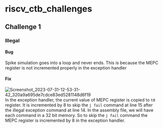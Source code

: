 # riscv_ctb_challenges
## Challenge 1
### Illegal
#### Bug
Spike simulation goes into a loop and never ends. This is because the MEPC register is not incremented properly in the exception handler
#### Fix
![Screenshot_2023-07-31-12-53-31-42_320a9a695de7cdce83ed5281148d6f19](https://github.com/vyomasystems-lab/riscv-ctb-challenge-SureshKarthik/assets/7915301/3d43e95e-48a9-487b-988a-8f8aa8688758)
In the exception handler, the current value of MEPC register is copied to `t0` register. It is incremented by 8 to skip the `j fail` command at line 15 after the illegal exception command at line 14. In the assembly file, we will have each command in a 32 bit memory. So to skip the `j fail` command the MEPC register is incremented by 8 in the exception handler.
